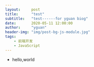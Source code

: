 ```yaml
---
layout:     post
title:      "test"
subtitle:   "test------for yguan biog"
date:       2020-05-11 12:00:00
author:     "yguan"
header-img: "img/post-bg-js-module.jpg"
tags:
    - 前端开发
    - JavaScript
---
```


- hello,world
